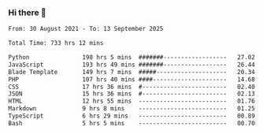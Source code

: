 ### Hi there 👋

<!--
**dominoto/dominoto** is a ✨ _special_ ✨ repository because its `README.md` (this file) appears on your GitHub profile.

Here are some ideas to get you started:

- 🔭 I’m currently working on ...
- 🌱 I’m currently learning ...
- 👯 I’m looking to collaborate on ...
- 🤔 I’m looking for help with ...
- 💬 Ask me about ...
- 📫 How to reach me: ...
- 😄 Pronouns: ...
- ⚡ Fun fact: ...
-->
<!--START_SECTION:waka-->

```txt
From: 30 August 2021 - To: 13 September 2025

Total Time: 733 hrs 12 mins

Python               198 hrs 5 mins  #######------------------   27.02 %
JavaScript           193 hrs 49 mins #######------------------   26.44 %
Blade Template       149 hrs 7 mins  #####--------------------   20.34 %
PHP                  107 hrs 40 mins ####---------------------   14.68 %
CSS                  17 hrs 36 mins  #------------------------   02.40 %
JSON                 15 hrs 36 mins  #------------------------   02.13 %
HTML                 12 hrs 55 mins  -------------------------   01.76 %
Markdown             9 hrs 8 mins    -------------------------   01.25 %
TypeScript           6 hrs 29 mins   -------------------------   00.89 %
Bash                 5 hrs 5 mins    -------------------------   00.70 %
```

<!--END_SECTION:waka-->
